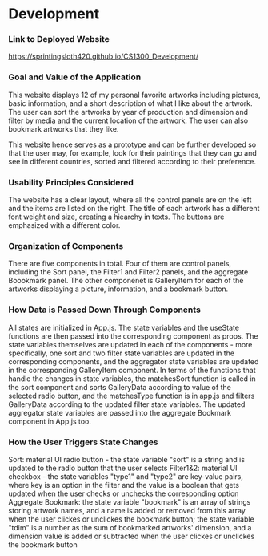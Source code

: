 # Development

### Link to Deployed Website
https://sprintingsloth420.github.io/CS1300_Development/

### Goal and Value of the Application
This website displays 12 of my personal favorite artworks including pictures, basic information, and a short description of what I like about the artwork. The user can sort the artworks by year of production and dimension and filter by media and the current location of the artwork. The user can also bookmark artworks that they like. 

This website hence serves as a prototype and can be further developed so that the user may, for example, look for their paintings that they can go and see in different countries, sorted and filtered according to their preference.

### Usability Principles Considered
The website has a clear layout, where all the control panels are on the left and the items are listed on the right. The title of each artwork has a different font weight and size, creating a hiearchy in texts. The buttons are emphasized with a different color.

### Organization of Components
There are five components in total. Four of them are control panels, including the Sort panel, the Filter1 and Filter2 panels, and the aggregate Boookmark panel. The other componenet is GalleryItem for each of the artworks displaying a picture, information, and a bookmark button.

### How Data is Passed Down Through Components
All states are initialized in App.js. The state variables and the useState functions are then passed into the corresponding component as props. The state variables themselves are updated in each of the components - more specifically, one sort and two filter state variables are updated in the corresponding components, and the aggregator state variables are updated in the corresponding GalleryItem component. 
In terms of the functions that handle the changes in state variables, the matchesSort function is called in the sort component and sorts GalleryData according to value of the selected radio button, and the matchesType function is in app.js and filters GalleryData according to the updated filter state variables. The updated aggregator state variables are passed into the aggregate Bookmark component in App.js too.

### How the User Triggers State Changes
Sort: material UI radio button - the state variable "sort" is a string and is updated to the radio button that the user selects
Filter1&2:  material UI checkbox - the state variables "type1" and "type2" are key-value pairs, where key is an option in the filter and the value is a boolean that gets updated when the user checks or unchecks the corresponding option
Aggregate Bookmark: the state variable "bookmark" is an array of strings storing artwork names, and a name is added or removed from this array when the user clickes or unclickes the bookmark button; the state variable "tdim" is a number as the sum of bookmarked artworks' dimension, and a dimension value is added or subtracted when the user clickes or unclickes the bookmark button
